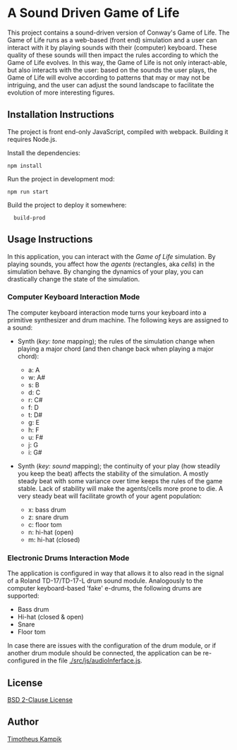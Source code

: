 # A Sound Driven Game of Life
This project contains a sound-driven version of Conway's Game of Life.
The Game of Life runs as a web-based (front end) simulation and a user can interact with it by
playing sounds with their (computer) keyboard. These quality of these sounds will then impact the
rules according to which the Game of Life evolves. In this way, the Game of Life is not only
interact-able, but also interacts with the user: based on the sounds the user plays, the Game of
Life will evolve according to patterns that may or may not be intriguing, and the user can adjust
the sound landscape to facilitate the evolution of more interesting figures.

## Installation Instructions
The project is front end-only JavaScript, compiled with webpack.
Building it requires Node.js.

Install the dependencies:

```
npm install
```

Run the project in development mod:

```
npm run start
```

Build the project to deploy it somewhere:

```
  build-prod
```

## Usage Instructions
In this application, you can interact with the *Game of Life* simulation. By playing sounds, you
affect how the *agents*  (rectangles, aka *cells*) in the simulation behave. By changing the
dynamics of your play, you can drastically change the state of the simulation.

### Computer Keyboard Interaction Mode
The computer keyboard interaction mode turns your keyboard into a primitive synthesizer and drum
machine. The following keys are assigned to a sound:

* Synth (*key: tone* mapping); the rules of the simulation change when playing a major chord
  (and then change back when playing a major chord):
    * a: A
    * w: A#
    * s: B
    * d: C
    * r: C#
    * f: D
    * t: D#
    * g: E
    * h: F
    * u: F#
    * j: G
    * i: G#

* Synth (*key: sound* mapping); the continuity of your play (how steadily you keep the beat) affects
  the stability of the simulation. A mostly steady beat with some variance over time keeps the rules
  of the game stable. Lack of stability will make the agents/cells more prone to die. A very steady
  beat will facilitate growth of your agent population:
    * x: bass drum
    * z: snare drum
    * c: floor tom
    * n: hi-hat (open)
    * m: hi-hat (closed)

### Electronic Drums Interaction Mode
The application is configured in way that allows it to also read in the signal of a Roland
TD-17/TD-17-L drum sound module. Analogously to the computer keyboard-based 'fake' e-drums, the
following drums are supported:

* Bass drum
* Hi-hat (closed & open)
* Snare
* Floor tom

In case there are issues with the configuration of the drum module, or if another drum module should
be connected, the application can be re-configured in the file
[./src/js/audioInferface.js](./src/js/audioInferface.js).

## License
[BSD 2-Clause License](./LICENSE)

## Author
[Timotheus Kampik](https://github.com/TimKam/)